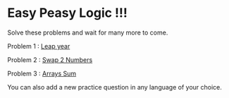 # Easy Peasy Logic !!!
Solve these problems and wait for many more to come.

Problem 1 : [Leap year](./leapyear.cpp)

Problem 2 : [Swap 2 Numbers](./swapnumbers.cpp)

Problem 3 : [Arrays Sum](./arrays.cpp)

You can also add a new practice question in any language of your choice.
